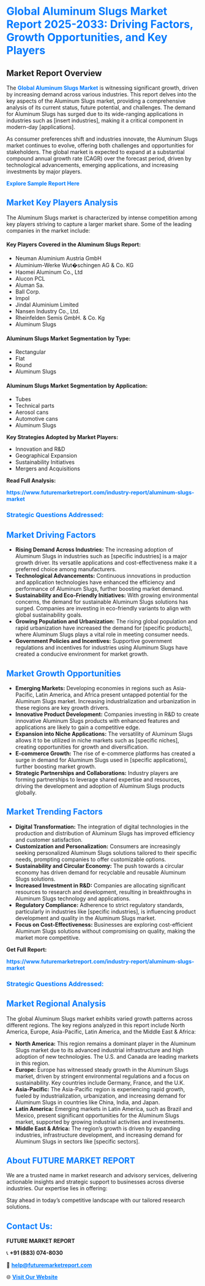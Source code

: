 <h1 style="color: #007BFF;">Global Aluminum Slugs Market Report 2025-2033: Driving Factors, Growth Opportunities, and Key Players</h1>

<section id="overview">
<h2>Market Report Overview</h2>
<p>The <a href="https://www.futuremarketreport.com/industry-report/aluminum-slugs-market" style="color: #007BFF; text-decoration: none;"><strong>Global Aluminum Slugs Market</strong></a> is witnessing significant growth, driven by increasing demand across various industries. This report delves into the key aspects of the Aluminum Slugs market, providing a comprehensive analysis of its current status, future potential, and challenges. The demand for Aluminum Slugs has surged due to its wide-ranging applications in industries such as [insert industries], making it a critical component in modern-day [applications].</p>
<p>As consumer preferences shift and industries innovate, the Aluminum Slugs market continues to evolve, offering both challenges and opportunities for stakeholders. The global market is expected to expand at a substantial compound annual growth rate (CAGR) over the forecast period, driven by technological advancements, emerging applications, and increasing investments by major players.</p>
</section>

<section id="overview">
<p><a href="https://www.futuremarketreport.com/request-sample/reportId=97177" style="color: #007BFF; text-decoration: none;"><strong>Explore Sample Report Here</strong></a></p>
</section>

<section id="key-players">
<h2 style="color: #007BFF;">Market Key Players Analysis</h2>
<p>The Aluminum Slugs market is characterized by intense competition among key players striving to capture a larger market share. Some of the leading companies in the market include:</p>
<h4>Key Players Covered in the Aluminum Slugs Report:</h4>
<ul><li>Neuman Aluminium Austria GmbH</li><li>Aluminium-Werke Wut�schingen AG &amp; Co. KG</li><li>Haomei Aluminum Co., Ltd</li><li>Alucon PCL</li><li>Aluman Sa.</li><li>Ball Corp.</li><li>Impol</li><li>Jindal Aluminium Limited</li><li>Nansen Industry Co., Ltd.</li><li>Rheinfelden Semis GmbH. &amp; Co. Kg</li><li>Aluminum Slugs</li></ul>
<h4>Aluminum Slugs Market Segmentation by Type:</h4>
<ul><li>Rectangular</li><li>Flat</li><li>Round</li><li>Aluminum Slugs</li></ul>

<h4>Aluminum Slugs Market Segmentation by Application:</h4>
<ul><li>Tubes</li><li>Technical parts</li><li>Aerosol cans</li><li>Automotive cans</li><li>Aluminum Slugs</li></ul>
<p><strong>Key Strategies Adopted by Market Players:</strong></p>
<ul>
<li>Innovation and R&D</li>
<li>Geographical Expansion</li>
<li>Sustainability Initiatives</li>
<li>Mergers and Acquisitions</li>
</ul>
</section>

<section>
<p><strong>Read Full Analysis: </strong></p><a href="https://www.futuremarketreport.com/industry-report/aluminum-slugs-market" style="color: #007BFF; text-decoration: none;"><strong>https://www.futuremarketreport.com/industry-report/aluminum-slugs-market</strong></a>
<h3 style="color: #007BFF;">Strategic Questions Addressed:</h3>
</section>

<section id="driving-factors">
<h2 style="color: #007BFF;">Market Driving Factors</h2>
<ul>
<li><strong>Rising Demand Across Industries:</strong> The increasing adoption of Aluminum Slugs in industries such as [specific industries] is a major growth driver. Its versatile applications and cost-effectiveness make it a preferred choice among manufacturers.</li>
<li><strong>Technological Advancements:</strong> Continuous innovations in production and application technologies have enhanced the efficiency and performance of Aluminum Slugs, further boosting market demand.</li>
<li><strong>Sustainability and Eco-Friendly Initiatives:</strong> With growing environmental concerns, the demand for sustainable Aluminum Slugs solutions has surged. Companies are investing in eco-friendly variants to align with global sustainability goals.</li>
<li><strong>Growing Population and Urbanization:</strong> The rising global population and rapid urbanization have increased the demand for [specific products], where Aluminum Slugs plays a vital role in meeting consumer needs.</li>
<li><strong>Government Policies and Incentives:</strong> Supportive government regulations and incentives for industries using Aluminum Slugs have created a conducive environment for market growth.</li>
</ul>
</section>

<section id="growth-opportunities">
<h2 style="color: #007BFF;">Market Growth Opportunities</h2>
<ul>
<li><strong>Emerging Markets:</strong> Developing economies in regions such as Asia-Pacific, Latin America, and Africa present untapped potential for the Aluminum Slugs market. Increasing industrialization and urbanization in these regions are key growth drivers.</li>
<li><strong>Innovative Product Development:</strong> Companies investing in R&D to create innovative Aluminum Slugs products with enhanced features and applications are likely to gain a competitive edge.</li>
<li><strong>Expansion into Niche Applications:</strong> The versatility of Aluminum Slugs allows it to be utilized in niche markets such as [specific niches], creating opportunities for growth and diversification.</li>
<li><strong>E-commerce Growth:</strong> The rise of e-commerce platforms has created a surge in demand for Aluminum Slugs used in [specific applications], further boosting market growth.</li>
<li><strong>Strategic Partnerships and Collaborations:</strong> Industry players are forming partnerships to leverage shared expertise and resources, driving the development and adoption of Aluminum Slugs products globally.</li>
</ul>
</section>

<section id="trending-factors">
<h2 style="color: #007BFF;">Market Trending Factors</h2>
<ul>
<li><strong>Digital Transformation:</strong> The integration of digital technologies in the production and distribution of Aluminum Slugs has improved efficiency and customer satisfaction.</li>
<li><strong>Customization and Personalization:</strong> Consumers are increasingly seeking personalized Aluminum Slugs solutions tailored to their specific needs, prompting companies to offer customizable options.</li>
<li><strong>Sustainability and Circular Economy:</strong> The push towards a circular economy has driven demand for recyclable and reusable Aluminum Slugs solutions.</li>
<li><strong>Increased Investment in R&D:</strong> Companies are allocating significant resources to research and development, resulting in breakthroughs in Aluminum Slugs technology and applications.</li>
<li><strong>Regulatory Compliance:</strong> Adherence to strict regulatory standards, particularly in industries like [specific industries], is influencing product development and quality in the Aluminum Slugs market.</li>
<li><strong>Focus on Cost-Effectiveness:</strong> Businesses are exploring cost-efficient Aluminum Slugs solutions without compromising on quality, making the market more competitive.</li>
</ul>
</section>

<section>
<p><strong>Get Full Report: </strong></p><a href="https://www.futuremarketreport.com/industry-report/aluminum-slugs-market" style="color: #007BFF; text-decoration: none;"><strong>https://www.futuremarketreport.com/industry-report/aluminum-slugs-market</strong></a>
<h3 style="color: #007BFF;">Strategic Questions Addressed:</h3>
</section>


<section id="regional-analysis">
<h2 style="color: #007BFF;">Market Regional Analysis</h2>
<p>The global Aluminum Slugs market exhibits varied growth patterns across different regions. The key regions analyzed in this report include North America, Europe, Asia-Pacific, Latin America, and the Middle East & Africa:</p>
<ul>
<li><strong>North America:</strong> This region remains a dominant player in the Aluminum Slugs market due to its advanced industrial infrastructure and high adoption of new technologies. The U.S. and Canada are leading markets in this region.</li>
<li><strong>Europe:</strong> Europe has witnessed steady growth in the Aluminum Slugs market, driven by stringent environmental regulations and a focus on sustainability. Key countries include Germany, France, and the U.K.</li>
<li><strong>Asia-Pacific:</strong> The Asia-Pacific region is experiencing rapid growth, fueled by industrialization, urbanization, and increasing demand for Aluminum Slugs in countries like China, India, and Japan.</li>
<li><strong>Latin America:</strong> Emerging markets in Latin America, such as Brazil and Mexico, present significant opportunities for the Aluminum Slugs market, supported by growing industrial activities and investments.</li>
<li><strong>Middle East & Africa:</strong> The region’s growth is driven by expanding industries, infrastructure development, and increasing demand for Aluminum Slugs in sectors like [specific sectors].</li>
</ul>
</section>

<footer>
<h2 style="color: #007BFF;">About FUTURE MARKET REPORT</h2>
<p>We are a trusted name in market research and advisory services, delivering actionable insights and strategic support to businesses across diverse industries. Our expertise lies in offering:</p>

<p>Stay ahead in today’s competitive landscape with our tailored research solutions.</p>

<h2 style="color: #007BFF;">Contact Us:</h2>
<p><strong>FUTURE MARKET REPORT</strong></p>
<p>📞 <strong>+91 (883) 074-8030</strong></p>
<p>📧 <strong><a href="mailto:help@futuremarketreport.com" style="color: #007BFF;">help@futuremarketreport.com</a></strong></p>
<p>🌐 <strong><a href="https://www.futuremarketreport.com/" style="color: #007BFF;">Visit Our Website</a></strong></p>
</footer>